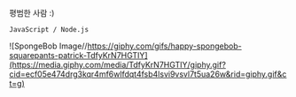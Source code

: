 평범한 사람 :)

`JavaScript / Node.js`


![SpongeBob Image//https://giphy.com/gifs/happy-spongebob-squarepants-patrick-TdfyKrN7HGTIY](https://media.giphy.com/media/TdfyKrN7HGTIY/giphy.gif?cid=ecf05e474drg3kqr4mf6wlfdqt4fsb4lsvi9vsvl7t5ua26w&rid=giphy.gif&ct=g)
